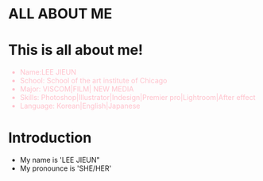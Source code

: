 # ALL ABOUT ME





<html>

<body>

   <h1> This is all about me! </h1>

   <ul>
       <li style = "color:pink">Name:LEE JIEUN</li>
       <li style = "color:pink">School: School of the art institute of Chicago</li>
       <li style = "color:pink">Major: VISCOM|FILM| NEW MEDIA</li>
       <li style = "color:pink">Skills: Photoshop|Illustrator|Indesign|Premier pro|Lightroom|After effect</li>
       <li style = "color:pink">Language: Korean|English|Japanese
      </ul>
      

# Introduction

<html>
   
<body>
   
  
   
   <ul>
   <li>My name is 'LEE JIEUN"</li>
   <li>My pronounce is 'SHE/HER'</li>
         
